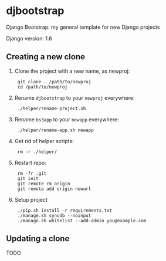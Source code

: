 djbootstrap
===========
Django Bootstrap: my general template for new Django projects

Django version: 1.6


Creating a new clone
--------------------
1. Clone the project with a new name, as newproj:

        git clone . /path/to/newproj
        cd /path/to/newproj

2. Rename `djbootstrap` to your `newproj` everywhere:

        ./helper/rename-project.sh

3. Rename `bs3app` to your `newapp` everywhere:

        ./helper/rename-app.sh newapp

4. Get rid of helper scripts:

        rm -r ./helper/

5. Restart repo:

        rm -fr .git
        git init
        git remote rm origin
        git remote add origin newurl

6. Setup project

        ./pip.sh install -r requirements.txt
        ./manage.sh syncdb --noinput
        ./manage.sh whitelist --add-admin you@example.com


Updating a clone
----------------
TODO
